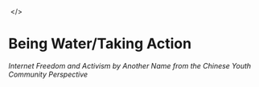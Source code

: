 <img src=""> </> 


# Being Water/Taking Action

*Internet Freedom and Activism by Another Name from the Chinese Youth Community Perspective*
